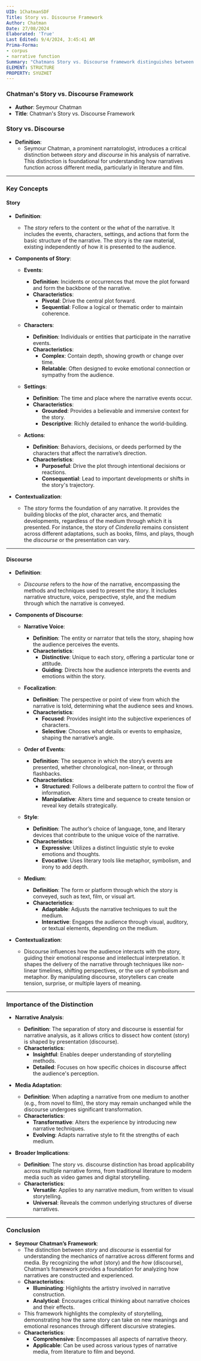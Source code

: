 ```yaml
---
UID: 1ChatmanSDF
Title: Story vs. Discourse Framework
Author: Chatman
Date: 27/08/2024
Elaborated: 'True'
Last Edited: 9/4/2024, 3:45:41 AM
Prima-Forma:
- corpus
- narrative function
Summary: "Chatmans Story vs. Discourse framework distinguishes between *story*  (the content: events, characters, and settings) and *discourse* (the presentation:  narrative voice, order of events, and style), providing a crucial tool for analyzing  how narratives are structured and experienced across different media."
ELEMENT: STRUCTURE
PROPERTY: SYUZHET
---
```


### **Chatman's Story vs. Discourse Framework**

- **Author**: Seymour Chatman
- **Title**: Chatman's Story vs. Discourse Framework

### **Story vs. Discourse**

- **Definition**: 
  - Seymour Chatman, a prominent narratologist, introduces a critical distinction between *story* and *discourse* in his analysis of narrative. This distinction is foundational for understanding how narratives function across different media, particularly in literature and film.

---

### **Key Concepts**

#### **Story**

- **Definition**: 
  - The *story* refers to the content or the *what* of the narrative. It includes the events, characters, settings, and actions that form the basic structure of the narrative. The story is the raw material, existing independently of how it is presented to the audience.

- **Components of Story**:
  - **Events**:
    - **Definition**: Incidents or occurrences that move the plot forward and form the backbone of the narrative.
    - **Characteristics**:
      - **Pivotal**: Drive the central plot forward.
      - **Sequential**: Follow a logical or thematic order to maintain coherence.
  
  - **Characters**:
    - **Definition**: Individuals or entities that participate in the narrative events.
    - **Characteristics**:
      - **Complex**: Contain depth, showing growth or change over time.
      - **Relatable**: Often designed to evoke emotional connection or sympathy from the audience.
  
  - **Settings**:
    - **Definition**: The time and place where the narrative events occur.
    - **Characteristics**:
      - **Grounded**: Provides a believable and immersive context for the story.
      - **Descriptive**: Richly detailed to enhance the world-building.
  
  - **Actions**:
    - **Definition**: Behaviors, decisions, or deeds performed by the characters that affect the narrative’s direction.
    - **Characteristics**:
      - **Purposeful**: Drive the plot through intentional decisions or reactions.
      - **Consequential**: Lead to important developments or shifts in the story's trajectory.

- **Contextualization**:
  - The *story* forms the foundation of any narrative. It provides the building blocks of the plot, character arcs, and thematic developments, regardless of the medium through which it is presented. For instance, the story of *Cinderella* remains consistent across different adaptations, such as books, films, and plays, though the *discourse* or the presentation can vary.

---

#### **Discourse**

- **Definition**: 
  - *Discourse* refers to the *how* of the narrative, encompassing the methods and techniques used to present the story. It includes narrative structure, voice, perspective, style, and the medium through which the narrative is conveyed.

- **Components of Discourse**:
  - **Narrative Voice**:
    - **Definition**: The entity or narrator that tells the story, shaping how the audience perceives the events.
    - **Characteristics**:
      - **Distinctive**: Unique to each story, offering a particular tone or attitude.
      - **Guiding**: Directs how the audience interprets the events and emotions within the story.
  
  - **Focalization**:
    - **Definition**: The perspective or point of view from which the narrative is told, determining what the audience sees and knows.
    - **Characteristics**:
      - **Focused**: Provides insight into the subjective experiences of characters.
      - **Selective**: Chooses what details or events to emphasize, shaping the narrative’s angle.
  
  - **Order of Events**:
    - **Definition**: The sequence in which the story’s events are presented, whether chronological, non-linear, or through flashbacks.
    - **Characteristics**:
      - **Structured**: Follows a deliberate pattern to control the flow of information.
      - **Manipulative**: Alters time and sequence to create tension or reveal key details strategically.
  
  - **Style**:
    - **Definition**: The author’s choice of language, tone, and literary devices that contribute to the unique voice of the narrative.
    - **Characteristics**:
      - **Expressive**: Utilizes a distinct linguistic style to evoke emotions and thoughts.
      - **Evocative**: Uses literary tools like metaphor, symbolism, and irony to add depth.
  
  - **Medium**:
    - **Definition**: The form or platform through which the story is conveyed, such as text, film, or visual art.
    - **Characteristics**:
      - **Adaptable**: Adjusts the narrative techniques to suit the medium.
      - **Interactive**: Engages the audience through visual, auditory, or textual elements, depending on the medium.

- **Contextualization**:
  - Discourse influences how the audience interacts with the story, guiding their emotional response and intellectual interpretation. It shapes the delivery of the narrative through techniques like non-linear timelines, shifting perspectives, or the use of symbolism and metaphor. By manipulating discourse, storytellers can create tension, surprise, or multiple layers of meaning.

---

### **Importance of the Distinction**

- **Narrative Analysis**:
  - **Definition**: The separation of story and discourse is essential for narrative analysis, as it allows critics to dissect how content (story) is shaped by presentation (discourse).
  - **Characteristics**:
      - **Insightful**: Enables deeper understanding of storytelling methods.
      - **Detailed**: Focuses on how specific choices in discourse affect the audience's perception.
  
- **Media Adaptation**:
  - **Definition**: When adapting a narrative from one medium to another (e.g., from novel to film), the story may remain unchanged while the discourse undergoes significant transformation.
  - **Characteristics**:
      - **Transformative**: Alters the experience by introducing new narrative techniques.
      - **Evolving**: Adapts narrative style to fit the strengths of each medium.
  
- **Broader Implications**:
  - **Definition**: The story vs. discourse distinction has broad applicability across multiple narrative forms, from traditional literature to modern media such as video games and digital storytelling.
  - **Characteristics**:
      - **Versatile**: Applies to any narrative medium, from written to visual storytelling.
      - **Universal**: Reveals the common underlying structures of diverse narratives.

---

### **Conclusion**

- **Seymour Chatman’s Framework**:
  - The distinction between *story* and *discourse* is essential for understanding the mechanics of narrative across different forms and media. By recognizing the *what* (story) and the *how* (discourse), Chatman’s framework provides a foundation for analyzing how narratives are constructed and experienced.
  - **Characteristics**:
      - **Illuminating**: Highlights the artistry involved in narrative construction.
      - **Analytical**: Encourages critical thinking about narrative choices and their effects.
  - This framework highlights the complexity of storytelling, demonstrating how the same story can take on new meanings and emotional resonances through different discursive strategies.
  - **Characteristics**:
      - **Comprehensive**: Encompasses all aspects of narrative theory.
      - **Applicable**: Can be used across various types of narrative media, from literature to film and beyond.
